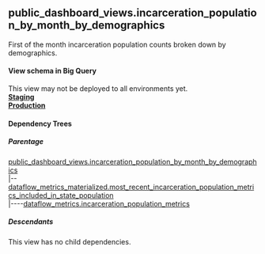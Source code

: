 ## public_dashboard_views.incarceration_population_by_month_by_demographics
First of the month incarceration population counts broken down by demographics.

#### View schema in Big Query
This view may not be deployed to all environments yet.<br/>
[**Staging**](https://console.cloud.google.com/bigquery?pli=1&p=recidiviz-staging&page=table&project=recidiviz-staging&d=public_dashboard_views&t=incarceration_population_by_month_by_demographics)
<br/>
[**Production**](https://console.cloud.google.com/bigquery?pli=1&p=recidiviz-123&page=table&project=recidiviz-123&d=public_dashboard_views&t=incarceration_population_by_month_by_demographics)
<br/>

#### Dependency Trees

##### Parentage
[public_dashboard_views.incarceration_population_by_month_by_demographics](../public_dashboard_views/incarceration_population_by_month_by_demographics.md) <br/>
|--[dataflow_metrics_materialized.most_recent_incarceration_population_metrics_included_in_state_population](../dataflow_metrics_materialized/most_recent_incarceration_population_metrics_included_in_state_population.md) <br/>
|----[dataflow_metrics.incarceration_population_metrics](../../metrics/incarceration/incarceration_population_metrics.md) <br/>


##### Descendants
This view has no child dependencies.
